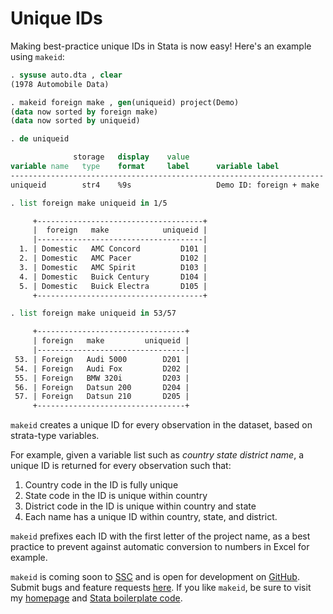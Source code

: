 # Unique IDs

Making best-practice unique IDs in Stata is now easy! Here's an example using `makeid`:

```stata
. sysuse auto.dta , clear
(1978 Automobile Data)

. makeid foreign make , gen(uniqueid) project(Demo)
(data now sorted by foreign make)
(data now sorted by uniqueid)

. de uniqueid

              storage   display    value
variable name   type    format     label      variable label
----------------------------------------------------------------------
uniqueid        str4    %9s                   Demo ID: foreign + make

. list foreign make uniqueid in 1/5

     +-------------------------------------+
     |  foreign   make            uniqueid |
     |-------------------------------------|
  1. | Domestic   AMC Concord         D101 |
  2. | Domestic   AMC Pacer           D102 |
  3. | Domestic   AMC Spirit          D103 |
  4. | Domestic   Buick Century       D104 |
  5. | Domestic   Buick Electra       D105 |
     +-------------------------------------+

. list foreign make uniqueid in 53/57

     +---------------------------------+
     | foreign   make         uniqueid |
     |---------------------------------|
 53. | Foreign   Audi 5000        D201 |
 54. | Foreign   Audi Fox         D202 |
 55. | Foreign   BMW 320i         D203 |
 56. | Foreign   Datsun 200       D204 |
 57. | Foreign   Datsun 210       D205 |
     +---------------------------------+
```

`makeid` creates a unique ID for every observation in the dataset, based on strata-type variables.

For example, given a variable list such as _country state district name_, a unique ID is returned for every observation such that:

1. Country code in the ID is fully unique
2. State code in the ID is unique within country
3. District code in the ID is unique within country and state
4. Each name has a unique ID within country, state, and district.

`makeid` prefixes each ID with the first letter of the project name, as a best practice to prevent against automatic conversion to numbers in Excel for example.


`makeid` is coming soon to [SSC](https://ideas.repec.org/) and is open for development on [GitHub](https://github.com/bbdaniels/makeid). Submit bugs and feature requests [here](https://github.com/bbdaniels/makeid/issues). If you like `makeid`, be sure to visit my [homepage](http://bbdaniels.github.io) and [Stata boilerplate code](https://gist.github.com/bbdaniels/a3c9f9416f1d16d6f3c6e8cf371f1d89).
